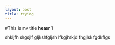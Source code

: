 ```yaml
---
layout: post
title: trying
---
```

#This is my title
**heaer 1**

shkljfh shgsjlf gljkshfgljsh lfkgjhskjd fhgjlsk fgdkflgs